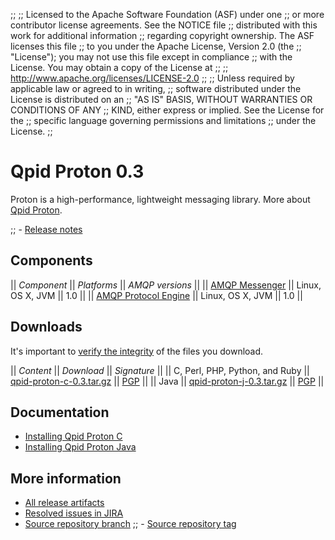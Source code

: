 ;;
;; Licensed to the Apache Software Foundation (ASF) under one
;; or more contributor license agreements.  See the NOTICE file
;; distributed with this work for additional information
;; regarding copyright ownership.  The ASF licenses this file
;; to you under the Apache License, Version 2.0 (the
;; "License"); you may not use this file except in compliance
;; with the License.  You may obtain a copy of the License at
;; 
;;   http://www.apache.org/licenses/LICENSE-2.0
;; 
;; Unless required by applicable law or agreed to in writing,
;; software distributed under the License is distributed on an
;; "AS IS" BASIS, WITHOUT WARRANTIES OR CONDITIONS OF ANY
;; KIND, either express or implied.  See the License for the
;; specific language governing permissions and limitations
;; under the License.
;;

# Qpid Proton 0.3

Proton is a high-performance, lightweight messaging library. More
about [Qpid
Proton](file:///home/jross/transom/output/proton/index.html).

;; - [Release notes](release-notes.html)

## Components

  || *Component* || *Platforms* || *AMQP versions* ||
  || [AMQP Messenger](@site-url@/components/messenger/index.html) || Linux, OS X, JVM || 1.0 ||
  || [AMQP Protocol Engine](@site-url@/components/protocol-engine/index.html) || Linux, OS X, JVM || 1.0 ||

## Downloads

It's important to [verify the
integrity](@site-url@/releases/index.html#verify-what-you-download) of
the files you download.

  || *Content* || *Download* || *Signature* ||
  || C, Perl, PHP, Python, and Ruby || [qpid-proton-c-0.3.tar.gz](http://www.apache.org/dyn/closer.cgi/qpid/proton/0.3/qpid-proton-c-0.3.tar.gz) || [PGP](http://www.apache.org/dist/qpid/proton/0.3/qpid-proton-c-0.3.tar.gz.asc) ||
  || Java || [qpid-proton-j-0.3.tar.gz](http://www.apache.org/dyn/closer.cgi/qpid/proton/0.3/qpid-proton-j-0.3.tar.gz) || [PGP](http://www.apache.org/dist/qpid/proton/0.3/qpid-proton-j-0.3.tar.gz.asc) ||

## Documentation

 - [Installing Qpid Proton C](http://svn.apache.org/repos/asf/qpid/proton/branches/0.3/proton-c/README)
 - [Installing Qpid Proton Java](http://svn.apache.org/repos/asf/qpid/proton/branches/0.3/proton-j/proton/README)

## More information

 - [All release artifacts](http://www.apache.org/dyn/closer.cgi/qpid/proton/0.3)
 - [Resolved issues in JIRA](https://issues.apache.org/jira/issues/?jql=project+%3D+PROTON+AND+fixVersion+%3D+%270.3%27+ORDER+BY+priority+DESC)
 - [Source repository branch](http://svn.apache.org/repos/asf/qpid/proton/branches/0.3)
;; - [Source repository tag](http://svn.apache.org/repos/asf/qpid/proton/tags/0.3)
